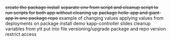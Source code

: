 ~~create the package install~~
~~separate env from script and cleanup script to run scripts for both app without cleaning up~~
~~package hello-app and giant-app in one package repo~~
example of changing values applying values from deployments on package install
demo kapp-controller
slides
cleanup variables from ytt put into file
versioning/upgrade package and repo version
restrict access

